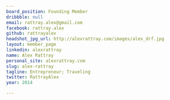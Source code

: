 ```yaml
---
board_position: Founding Member
dribbble: null
email: rattray.alex@gmail.com
facebook: rattray.alex
github: rattrayalex
headshot_jpg_url: http://alexrattray.com/images/alex_drf.jpg
layout: member_page
linkedin: alexrattray
name: Alex Rattray
personal_site: alexrattray.com
slug: alex-rattray
tagline: Entrepreneur; Traveling
twitter: RattrayAlex
year: 2014

---
```

